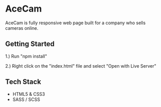 # AceCam

AceCam is fully responsive web page built for a company who sells cameras online.

## Getting Started

1.) Run "npm install"

2.) Right click on the "index.html" file and select "Open with Live Server"

## Tech Stack

- HTML5 & CSS3
- SASS / SCSS

